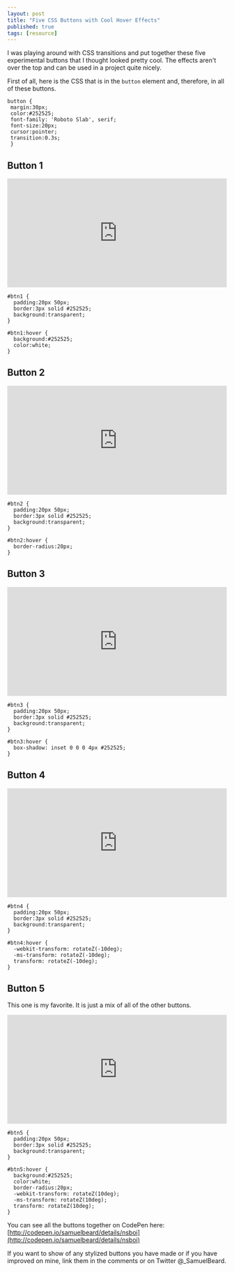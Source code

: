 ```yaml
---
layout: post
title: "Five CSS Buttons with Cool Hover Effects"
published: true
tags: [resource]
---
```


I was playing around with CSS transitions and put together these five experimental buttons that I thought looked pretty cool. The effects aren't over the top and can be used in a project quite nicely.

First of all, here is the CSS that is in the <code>button</code> element and, therefore, in all of these buttons.

```
button {
 margin:30px;
 color:#252525;
 font-family: 'Roboto Slab', serif;
 font-size:20px;
 cursor:pointer;
 transition:0.3s;
 }
```

## Button 1

<iframe width="100%" height="250" src="http://jsfiddle.net/TrueVineCS/t5j5hor0/embedded/result" allowfullscreen="allowfullscreen" frameborder="0"></iframe>

```
#btn1 {
  padding:20px 50px;
  border:3px solid #252525;
  background:transparent;
}

#btn1:hover {
  background:#252525;
  color:white;
}
```

## Button 2

<iframe width="100%" height="250" src="http://jsfiddle.net/TrueVineCS/ayvgfek5/embedded/result" allowfullscreen="allowfullscreen" frameborder="0"></iframe>

```
#btn2 {
  padding:20px 50px;
  border:3px solid #252525;
  background:transparent;
}

#btn2:hover {
  border-radius:20px;
}
```

## Button 3

<iframe width="100%" height="250" src="http://jsfiddle.net/TrueVineCS/9w2fefpn/embedded/result" allowfullscreen="allowfullscreen" frameborder="0"></iframe>

```
#btn3 {
  padding:20px 50px;
  border:3px solid #252525;
  background:transparent;
}

#btn3:hover {
  box-shadow: inset 0 0 0 4px #252525;
}
```

## Button 4

<iframe width="100%" height="250" src="http://jsfiddle.net/TrueVineCS/x0ys65yy/embedded/result" allowfullscreen="allowfullscreen" frameborder="0"></iframe>

```
#btn4 {
  padding:20px 50px;
  border:3px solid #252525;
  background:transparent;
}

#btn4:hover {
  -webkit-transform: rotateZ(-10deg);
  -ms-transform: rotateZ(-10deg);
  transform: rotateZ(-10deg);
}
```

## Button 5

This one is my favorite. It is just a mix of all of the other buttons.

<iframe width="100%" height="250" src="http://jsfiddle.net/TrueVineCS/5ppbbsp5/embedded/result" allowfullscreen="allowfullscreen" frameborder="0"></iframe>

```
#btn5 {
  padding:20px 50px;
  border:3px solid #252525;
  background:transparent;
}

#btn5:hover {
  background:#252525;
  color:white;
  border-radius:20px;
  -webkit-transform: rotateZ(10deg);
  -ms-transform: rotateZ(10deg);
  transform: rotateZ(10deg);     
}
```

You can see all the buttons together on CodePen here: [http://codepen.io/samuelbeard/details/nsboi](http://codepen.io/samuelbeard/details/nsboi)

If you want to show of any stylized buttons you have made or if you have improved on mine, link them in the comments or on Twitter @_SamuelBeard.
